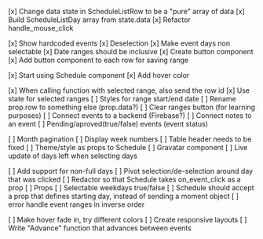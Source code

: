 [x] Change data state in ScheduleListRow to be a "pure" array of data
[x] Build ScheduleListDay array from state.data
[x] Refactor handle_mouse_click

[x] Show hardcoded events
[x] Deselection
[x] Make event days non selectable
[x] Date ranges should be inclusive
[x] Create button component
[x] Add button component to each row for saving range

[x] Start using Schedule component
[x] Add hover color

[x] When calling function with selected range, also send the row id
[x] Use state for selected ranges
[ ] Styles for range start/end date
[ ] Rename prop.row to something else (prop.data?)
[ ] Clear ranges button (for learning purposes)
[ ] Connect events to a backend (Firebase?)
[ ] Connect notes to an event
[ ] Pending/aproved(true/false) events (event status)

[ ] Month pagination
[ ] Display week numbers
[ ] Table header needs to be fixed
[ ] Theme/style as props to Schedule
[ ] Gravatar component
[ ] Live update of days left when selecting days

[ ] Add support for non-full days
[ ] Pivot selection/de-selection around day that was clicked
[ ] Redactor so that Schedule takes on_event_click as a prop
[ ] Props
    [ ] Selectable weekdays true/false
[ ] Schedule should accept a prop that defines starting day, instead of sending a moment object
[ ] error handle event ranges in inverse order

[ ] Make hover fade in, try different colors
[ ] Create responsive layouts
[ ] Write "Advance" function that advances between events
